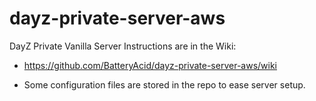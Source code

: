 # dayz-private-server-aws

DayZ Private Vanilla Server Instructions are in the Wiki:  

- https://github.com/BatteryAcid/dayz-private-server-aws/wiki  

- Some configuration files are stored in the repo to ease server setup.

